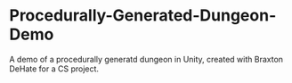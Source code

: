# Procedurally-Generated-Dungeon-Demo
A demo of a procedurally generatd dungeon in Unity, created with Braxton DeHate for a CS project.
